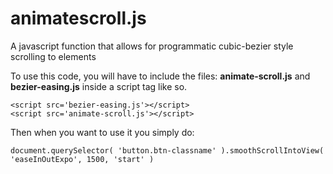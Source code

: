# animatescroll.js
A javascript function that allows for programmatic cubic-bezier style scrolling to elements

To use this code, you will have to include the files: **animate-scroll.js** and **bezier-easing.js** inside a script tag like so.
```
<script src='bezier-easing.js'></script>
<script src='animate-scroll.js'></script>
```
Then when you want to use it you simply do:
```
document.querySelector( 'button.btn-classname' ).smoothScrollIntoView( 'easeInOutExpo', 1500, 'start' )
```
